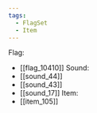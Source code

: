 ```yaml
---
tags:
  - FlagSet
  - Item
---
```

Flag:
- [[flag_10410]]
Sound:
- [[sound_44]]
- [[sound_43]]
- [[sound_17]]
Item:
- [[item_105]]
